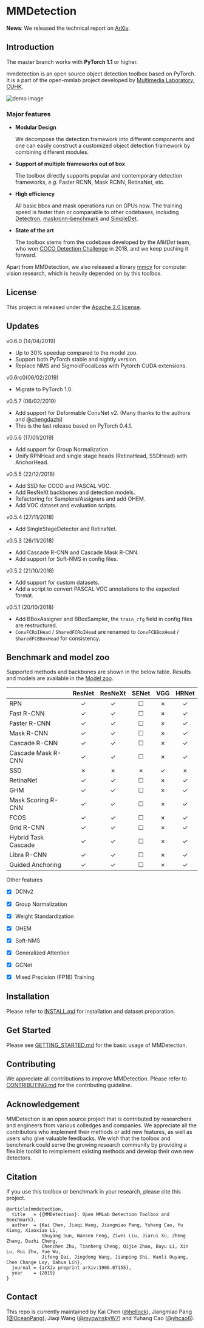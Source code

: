 
# MMDetection

**News**: We released the technical report on [ArXiv](https://arxiv.org/abs/1906.07155).

## Introduction

The master branch works with **PyTorch 1.1** or higher.

mmdetection is an open source object detection toolbox based on PyTorch. It is
a part of the open-mmlab project developed by [Multimedia Laboratory, CUHK](http://mmlab.ie.cuhk.edu.hk/).

![demo image](demo/coco_test_12510.jpg)

### Major features

- **Modular Design**

  We decompose the detection framework into different components and one can easily construct a customized object detection framework by combining different modules.

- **Support of multiple frameworks out of box**

  The toolbox directly supports popular and contemporary detection frameworks, *e.g.* Faster RCNN, Mask RCNN, RetinaNet, etc.

- **High efficiency**

  All basic bbox and mask operations run on GPUs now. The training speed is faster than or comparable to other codebases, including [Detectron](https://github.com/facebookresearch/Detectron), [maskrcnn-benchmark](https://github.com/facebookresearch/maskrcnn-benchmark) and [SimpleDet](https://github.com/TuSimple/simpledet).

- **State of the art**

  The toolbox stems from the codebase developed by the *MMDet* team, who won [COCO Detection Challenge](http://cocodataset.org/#detection-leaderboard) in 2018, and we keep pushing it forward.

Apart from MMDetection, we also released a library [mmcv](https://github.com/open-mmlab/mmcv) for computer vision research, which is heavily depended on by this toolbox.

## License

This project is released under the [Apache 2.0 license](LICENSE).

## Updates

v0.6.0 (14/04/2019)
- Up to 30% speedup compared to the model zoo.
- Support both PyTorch stable and nightly version.
- Replace NMS and SigmoidFocalLoss with Pytorch CUDA extensions.

v0.6rc0(06/02/2019)
- Migrate to PyTorch 1.0.

v0.5.7 (06/02/2019)
- Add support for Deformable ConvNet v2. (Many thanks to the authors and [@chengdazhi](https://github.com/chengdazhi))
- This is the last release based on PyTorch 0.4.1.

v0.5.6 (17/01/2019)
- Add support for Group Normalization.
- Unify RPNHead and single stage heads (RetinaHead, SSDHead) with AnchorHead.

v0.5.5 (22/12/2018)
- Add SSD for COCO and PASCAL VOC.
- Add ResNeXt backbones and detection models.
- Refactoring for Samplers/Assigners and add OHEM.
- Add VOC dataset and evaluation scripts.

v0.5.4 (27/11/2018)
- Add SingleStageDetector and RetinaNet.

v0.5.3 (26/11/2018)
- Add Cascade R-CNN and Cascade Mask R-CNN.
- Add support for Soft-NMS in config files.

v0.5.2 (21/10/2018)
- Add support for custom datasets.
- Add a script to convert PASCAL VOC annotations to the expected format.

v0.5.1 (20/10/2018)
- Add BBoxAssigner and BBoxSampler, the `train_cfg` field in config files are restructured.
- `ConvFCRoIHead` / `SharedFCRoIHead` are renamed to `ConvFCBBoxHead` / `SharedFCBBoxHead` for consistency.

## Benchmark and model zoo

Supported methods and backbones are shown in the below table.
Results and models are available in the [Model zoo](MODEL_ZOO.md).

|                    | ResNet   | ResNeXt  | SENet    | VGG      | HRNet |
|--------------------|:--------:|:--------:|:--------:|:--------:|:-----:|
| RPN                | ✓        | ✓        | ☐        | ✗        | ✓     |
| Fast R-CNN         | ✓        | ✓        | ☐        | ✗        | ✓     |
| Faster R-CNN       | ✓        | ✓        | ☐        | ✗        | ✓     |
| Mask R-CNN         | ✓        | ✓        | ☐        | ✗        | ✓     |
| Cascade R-CNN      | ✓        | ✓        | ☐        | ✗        | ✓     |
| Cascade Mask R-CNN | ✓        | ✓        | ☐        | ✗        | ✓     |
| SSD                | ✗        | ✗        | ✗        | ✓        | ✗     |
| RetinaNet          | ✓        | ✓        | ☐        | ✗        | ✓     |
| GHM                | ✓        | ✓        | ☐        | ✗        | ✓     |
| Mask Scoring R-CNN | ✓        | ✓        | ☐        | ✗        | ✓     |
| FCOS               | ✓        | ✓        | ☐        | ✗        | ✓     |
| Grid R-CNN         | ✓        | ✓        | ☐        | ✗        | ✓     |
| Hybrid Task Cascade| ✓        | ✓        | ☐        | ✗        | ✓     |
| Libra R-CNN        | ✓        | ✓        | ☐        | ✗        | ✓     |
| Guided Anchoring   | ✓        | ✓        | ☐        | ✗        | ✓     |

Other features
- [x] DCNv2
- [x] Group Normalization
- [x] Weight Standardization
- [x] OHEM
- [x] Soft-NMS
- [x] Generalized Attention
- [x] GCNet
- [x] Mixed Precision (FP16) Training


## Installation

Please refer to [INSTALL.md](INSTALL.md) for installation and dataset preparation.


## Get Started

Please see [GETTING_STARTED.md](GETTING_STARTED.md) for the basic usage of MMDetection.

## Contributing

We appreciate all contributions to improve MMDetection. Please refer to [CONTRIBUTING.md](CONTRIBUTING.md) for the contributing guideline.

## Acknowledgement

MMDetection is an open source project that is contributed by researchers and engineers from various colledges and companies. We appreciate all the contributors who implement their methods or add new features, as well as users who give valuable feedbacks.
We wish that the toolbox and benchmark could serve the growing research community by providing a flexible toolkit to reimplement existing methods and develop their own new detectors.


## Citation

If you use this toolbox or benchmark in your research, please cite this project.

```
@article{mmdetection,
  title   = {{MMDetection}: Open MMLab Detection Toolbox and Benchmark},
  author  = {Kai Chen, Jiaqi Wang, Jiangmiao Pang, Yuhang Cao, Yu Xiong, Xiaoxiao Li,
             Shuyang Sun, Wansen Feng, Ziwei Liu, Jiarui Xu, Zheng Zhang, Dazhi Cheng,
             Chenchen Zhu, Tianheng Cheng, Qijie Zhao, Buyu Li, Xin Lu, Rui Zhu, Yue Wu,
             Jifeng Dai, Jingdong Wang, Jianping Shi, Wanli Ouyang, Chen Change Loy, Dahua Lin},
  journal = {arXiv preprint arXiv:1906.07155},
  year    = {2019}
}
```


## Contact

This repo is currently maintained by Kai Chen ([@hellock](http://github.com/hellock)), Jiangmiao Pang ([@OceanPang](https://github.com/OceanPang)), Jiaqi Wang ([@myownskyW7](https://github.com/myownskyW7)) and Yuhang Cao ([@yhcao6](https://github.com/yhcao6)).